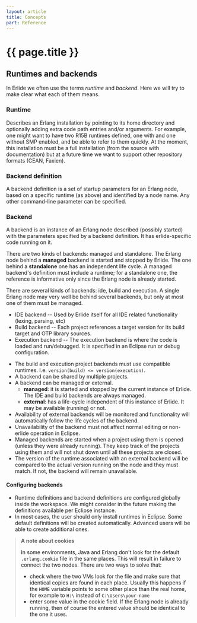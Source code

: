 ```yaml
---
layout: article
title: Concepts
part: Reference
---
```


# {{ page.title }}

## Runtimes and backends

In Erlide we often use the terms _runtime_ and _backend_. Here we will try to
make clear what each of them means.

### Runtime

Describes an Erlang installation by pointing to its home directory and
optionally adding extra code path entries and/or arguments. For example, one
might want to have two R15B runtimes defined, one with and one without SMP
enabled, and be able to refer to them quickly. At the moment, this
installation must be a full installation (from the source with documentation)
but at a future time we want to support other repository formats (CEAN, Faxien).

### Backend definition

A backend definition is a set of startup parameters for an Erlang node, based on a specific runtime (as above) 
and identified by a node name. Any other command-line parameter can be specified.

### Backend

A backend is an instance of an Erlang node described (possibly started) with the parameters specified by 
a backend definition. It has erlide-specific code running on it.

There are two kinds of backends: managed and standalone. The Erlang node
behind a **managed** backend is started and stopped by Erlide. The one behind
a **standalone** one has an independent life cycle. A managed backend's
definition must include a runtime; for a standalone one, the reference is
informative only since the Erlang node is already started.

There are several kinds of backends: ide, build and execution. A single Erlang
node may very well be behind several backends, but only at most one of them
must be managed.

* IDE backend -- Used by Erlide itself for all IDE related functionality (lexing, parsing, etc)
* Build backend -- Each project references a target version for its build target and OTP library sources.
* Execution backend -- The execution backend is where the code is loaded and run/debugged. It is
specified in an Eclipse run or debug configuration.

- The build and execution project backends must use compatible runtimes. I.e. `version(build) <= version(execution)`.
- A backend can be shared by multiple projects.
- A backend can be managed or external.
    * __managed__: it is started and stopped by the current instance of Erlide. The IDE and build backends 
    are always managed.
    * __external__: has a life-cycle independent of this instance of Erlide. It may be available (running) or not. 
- Availability of external backends will be monitored and functionality will automatically follow the life 
cycles of the backend.
- Unavailability of the backend must not affect normal editing or non-erlide operation in Eclipse.
- Managed backends are started when a project using them is opened (unless they were already running). They 
keep track of the projects using them and will not shut down until all these projects are closed.
- The version of the runtime associated with an external backend will be compared to the actual version 
running on the node and they must match. If not, the backend will remain unavailable.

#### Configuring backends

* Runtime definitions and backend definitions are configured globally inside the workspace. We might consider 
in the future making the definitions available per Eclipse instance.
* In most cases, the user should only install runtimes in Eclipse. Some default definitions will be created 
automatically. Advanced users will be able to create additional ones.

> **A note about cookies** <a name="cookies">
> 
> In some environments, Java and Erlang don't look for the default
`.erlang.cookie` file in the same places. This will result in failure to
connect the two nodes. There are two ways to solve that:
>
> * check where the two VMs look for the file and make sure that identical
copies are found in each place. Usually this happens if the `HOME` variable points 
to some other place than the real home, for example to `H:\` instead of `C:\Users\your-name`
> * enter some value in the cookie field. If the Erlang node is already
running, then of course the entered value should be identical to the one it
uses.